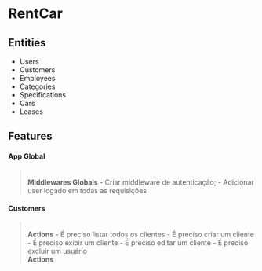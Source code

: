 # RentCar

## Entities
  - Users
  - Customers
  - Employees
  - Categories
  - Specifications
  - Cars
  - Leases

## Features
  #### App Global
  > <br>__Middlewares Globals__
    - Criar middleware de autenticação;
    - Adicionar user logado em todas as requisições
    <br>

  #### Customers
  > <br>__Actions__
    - É preciso listar todos os clientes
    - É preciso criar um cliente
    - É preciso exibir um cliente
    - É preciso editar um cliente
    - É preciso excluir um usuário<br>
  > __Actions__
